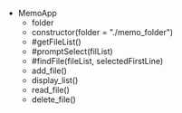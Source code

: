 - MemoApp
  - folder
  - constructor(folder = "./memo_folder")
  - #getFileList()
  - #promptSelect(filList)
  - #findFile(fileList, selectedFirstLine)
  - add_file()
  - display_list()
  - read_file()
  - delete_file()
